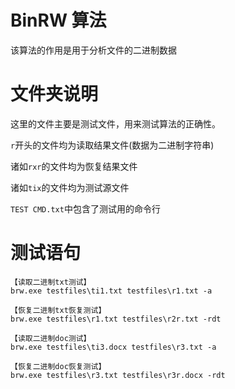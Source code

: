 # BinRW 算法
该算法的作用是用于分析文件的二进制数据

# 文件夹说明

这里的文件主要是测试文件，用来测试算法的正确性。

`r`开头的文件均为读取结果文件(数据为二进制字符串)

诸如`rxr`的文件均为恢复结果文件

诸如`tix`的文件均为测试源文件

`TEST CMD.txt`中包含了测试用的命令行

# 测试语句

```
【读取二进制txt测试】
brw.exe testfiles\ti1.txt testfiles\r1.txt -a

【恢复二进制txt恢复测试】
brw.exe testfiles\r1.txt testfiles\r2r.txt -rdt

【读取二进制doc测试】
brw.exe testfiles\ti3.docx testfiles\r3.txt -a

【恢复二进制doc恢复测试】
brw.exe testfiles\r3.txt testfiles\r3r.docx -rdt

```
